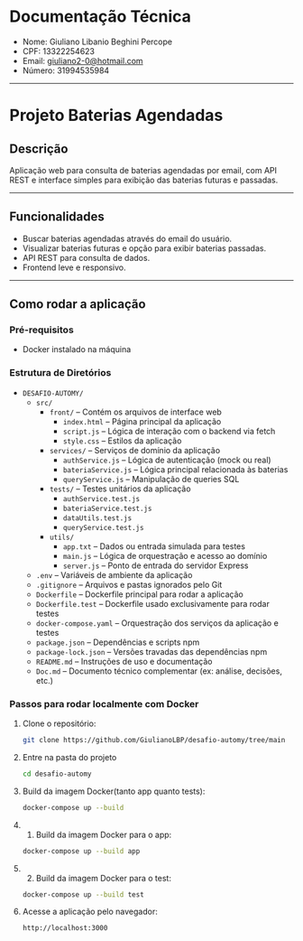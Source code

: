 # Documentação Técnica 

- Nome: Giuliano Libanio Beghini Percope
- CPF: 13322254623
- Email: giuliano2-0@hotmail.com
- Número: 31994535984

---

# Projeto Baterias Agendadas

## Descrição

Aplicação web para consulta de baterias agendadas por email, com API REST e interface simples para exibição das baterias futuras e passadas.

---

## Funcionalidades

- Buscar baterias agendadas através do email do usuário.
- Visualizar baterias futuras e opção para exibir baterias passadas.
- API REST para consulta de dados.
- Frontend leve e responsivo.

---

## Como rodar a aplicação

### Pré-requisitos

- Docker instalado na máquina

### Estrutura de Diretórios

- `DESAFIO-AUTOMY/`
  - `src/`
    - `front/` – Contém os arquivos de interface web
      - `index.html` – Página principal da aplicação
      - `script.js` – Lógica de interação com o backend via fetch
      - `style.css` – Estilos da aplicação
    - `services/` – Serviços de domínio da aplicação
      - `authService.js` – Lógica de autenticação (mock ou real)
      - `bateriaService.js` – Lógica principal relacionada às baterias
      - `queryService.js` – Manipulação de queries SQL
    - `tests/` – Testes unitários da aplicação
      - `authService.test.js`
      - `bateriaService.test.js`
      - `dataUtils.test.js`
      - `queryService.test.js`
    - `utils/`
      - `app.txt` – Dados ou entrada simulada para testes
      - `main.js` – Lógica de orquestração e acesso ao domínio
      - `server.js` – Ponto de entrada do servidor Express
  - `.env` – Variáveis de ambiente da aplicação
  - `.gitignore` – Arquivos e pastas ignorados pelo Git
  - `Dockerfile` – Dockerfile principal para rodar a aplicação
  - `Dockerfile.test` – Dockerfile usado exclusivamente para rodar testes
  - `docker-compose.yaml` – Orquestração dos serviços da aplicação e testes
  - `package.json` – Dependências e scripts npm
  - `package-lock.json` – Versões travadas das dependências npm
  - `README.md` – Instruções de uso e documentação
  - `Doc.md` – Documento técnico complementar (ex: análise, decisões, etc.)

### Passos para rodar localmente com Docker

1. Clone o repositório:

   ```bash
   git clone https://github.com/GiulianoLBP/desafio-automy/tree/main

2. Entre na pasta do projeto

    ```bash
    cd desafio-automy

3. Build da imagem Docker(tanto app quanto tests):

    ```bash
    docker-compose up --build

3. 1. Build da imagem Docker para o app:

    ```bash
    docker-compose up --build app

3. 2. Build da imagem Docker para o test:

    ```bash
    docker-compose up --build test

4. Acesse a aplicação pelo navegador:

    ```bash
    http://localhost:3000
    